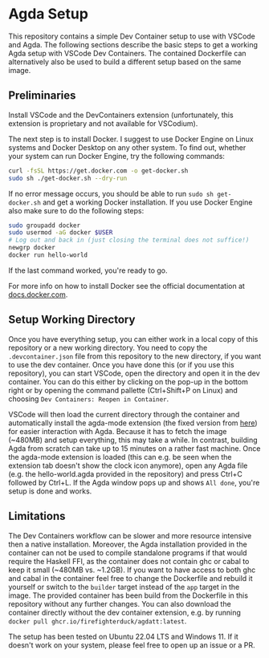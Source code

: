 # Agda Setup

This repository contains a simple Dev Container setup to use with VSCode and Agda.
The following sections describe the basic steps to get a working Agda setup with VSCode Dev Containers.
The contained Dockerfile can alternatively also be used to build a different setup based on the same image.

## Preliminaries
Install VSCode and the DevContainers extension (unfortunately, this extension is proprietary and not available for VSCodium).

The next step is to install Docker. I suggest to use Docker Engine on Linux systems and Docker Desktop on any other system.
To find out, whether your system can run Docker Engine, try the following commands:

```bash
curl -fsSL https://get.docker.com -o get-docker.sh
sudo sh ./get-docker.sh --dry-run
```

If no error message occurs, you should be able to run `sudo sh get-docker.sh` and get a working Docker installation.
If you use Docker Engine also make sure to do the following steps:

```bash
sudo groupadd docker
sudo usermod -aG docker $USER
# Log out and back in (just closing the terminal does not suffice!)
newgrp docker
docker run hello-world
```
If the last command worked, you're ready to go.

For more info on how to install Docker see the official documentation at [docs.docker.com](https://docs.docker.com/desktop/install/linux-install/).

## Setup Working Directory
Once you have everything setup, you can either work in a local copy of this repository or a new working directory.
You need to copy the `.devcontainer.json` file from this repository to the new directory, if you want to use the dev container.
Once you have done this (or if you use this repository), you can start VSCode, open the directory and open it in the dev container.
You can do this either by clicking on the pop-up in the bottom right or by opening the command pallette (Ctrl+Shift+P on Linux) and choosing `Dev Containers: Reopen in Container`.

VSCode will then load the current directory through the container and automatically install the agda-mode extension (the fixed version from [here](https://github.com/banacorn/agda-mode-vscode/pull/140)) for easier interaction with Agda.
Because it has to fetch the image (~480MB) and setup everything, this may take a while.
In contrast, building Agda from scratch can take up to 15 minutes on a rather fast machine.
Once the agda-mode extension is loaded (this can e.g. be seen when the extension tab doesn't show the clock icon anymore), open any Agda file (e.g. the hello-world.agda provided in the repository) and press Ctrl+C followed by Ctrl+L.
If the Agda window pops up and shows `All done`, you're setup is done and works.

## Limitations
The Dev Containers workflow can be slower and more resource intensive then a native installation.
Moreover, the Agda installation provided in the container can not be used to compile standalone programs if that would require the Haskell FFI, as the container does not contain ghc or cabal to keep it small (~480MB vs. ~1.2GB).
If you want to have access to both ghc and cabal in the container feel free to change the Dockerfile and rebuild it yourself or switch to the `builder` target instead of the `app` target in the image.
The provided container has been build from the Dockerfile in this repository without any further changes.
You can also download the container directly without the dev container extension, e.g. by running `docker pull ghcr.io/firefighterduck/agdatt:latest`.

The setup has been tested on Ubuntu 22.04 LTS and Windows 11.
If it doesn't work on your system, please feel free to open up an issue or a PR.
